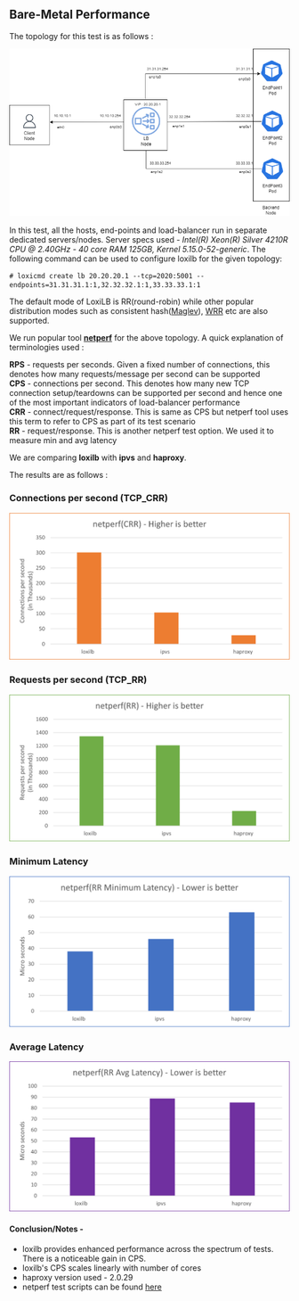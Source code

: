 ## Bare-Metal Performance

The topology for this test is as follows :

![LB Test](photos/LBTest.png)

In this test, all the hosts, end-points and load-balancer run in separate dedicated servers/nodes. Server specs used - 
*Intel(R) Xeon(R) Silver 4210R CPU @ 2.40GHz - 40 core RAM 125GB, Kernel 5.15.0-52-generic*. The following command can be used to configure loxilb for the given topology:

```
# loxicmd create lb 20.20.20.1 --tcp=2020:5001 --endpoints=31.31.31.1:1,32.32.32.1:1,33.33.33.1:1
```
The default mode of LoxiLB is RR(round-robin) while other popular distribution modes such as consistent hash([Maglev](https://medium.com/swlh/deep-dive-into-maglev-googles-load-balancer-f5fa943d578c)), [WRR](https://en.wikipedia.org/wiki/Weighted_round_robin) etc are also supported.

We run popular tool **[netperf](https://github.com/HewlettPackard/netperf)** for the above topology. A quick explanation of terminologies used :

**RPS** - requests per seconds. Given a fixed number of connections, this denotes how many requests/message per second can be supported    
**CPS** - connections per second. This denotes how many new TCP connection setup/teardowns can be supported per second and hence one of the most important indicators of load-balancer performance     
**CRR** - connect/request/response. This is same as CPS but netperf tool uses this term to refer to CPS as part of its test scenario       
**RR** - request/response. This is another netperf test option. We used it to measure min and avg latency   

We are comparing **loxilb** with **ipvs** and **haproxy**. 

The results are as follows :

### Connections per second (TCP_CRR)
![Connections per second](photos/netperf_cps.png)

### Requests per second (TCP_RR)
![Requests per second](photos/netperf_rps.png)

### Minimum Latency
![Minimum Latency](photos/netperf_min_lat.png)

### Average Latency
![Average Latency](photos/netperf_avg_lat.png)

#### Conclusion/Notes -   

* loxilb provides enhanced performance across the spectrum of tests.  There is a noticeable gain in CPS.
* loxilb's CPS scales linearly with number of cores
* haproxy version used - 2.0.29
* netperf test scripts can be found [here](https://github.com/loxilb-io/loxilb/tree/main/cicd/tcplbcps)
